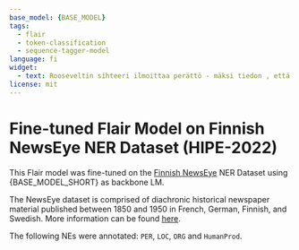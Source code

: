 ```yaml
---
base_model: {BASE_MODEL}
tags:
  - flair
  - token-classification
  - sequence-tagger-model
language: fi
widget:
  - text: Rooseveltin sihteeri ilmoittaa perättö - mäksi tiedon , että Rooseveltia olisi kehotettu käymään Englannissa , Saksassa ja Venäjällä puhumassa San Franciscon näyttelyn puolesta .
license: mit
---
```


# Fine-tuned Flair Model on Finnish NewsEye NER Dataset (HIPE-2022)

This Flair model was fine-tuned on the
[Finnish NewsEye](https://github.com/hipe-eval/HIPE-2022-data/blob/main/documentation/README-newseye.md)
NER Dataset using {BASE_MODEL_SHORT} as backbone LM.

The NewsEye dataset is comprised of diachronic historical newspaper material published between 1850 and 1950
in French, German, Finnish, and Swedish.
More information can be found [here](https://dl.acm.org/doi/abs/10.1145/3404835.3463255).

The following NEs were annotated: `PER`, `LOC`, `ORG` and `HumanProd`.